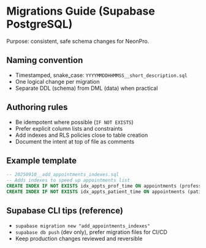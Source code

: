 # Migrations Guide (Supabase PostgreSQL)

Purpose: consistent, safe schema changes for NeonPro.

## Naming convention

- Timestamped, snake_case: `YYYYMMDDHHMMSS__short_description.sql`
- One logical change per migration
- Separate DDL (schema) from DML (data) when practical

## Authoring rules

- Be idempotent where possible (`IF NOT EXISTS`)
- Prefer explicit column lists and constraints
- Add indexes and RLS policies close to table creation
- Document the intent at top of file as comments

## Example template

```sql
-- 20250910__add_appointments_indexes.sql
-- Adds indexes to speed up appointments list
CREATE INDEX IF NOT EXISTS idx_appts_prof_time ON appointments (professional_id, scheduled_at);
CREATE INDEX IF NOT EXISTS idx_appts_patient_time ON appointments (patient_id, scheduled_at);
```

## Supabase CLI tips (reference)

- `supabase migration new "add_appointments_indexes"`
- `supabase db push` (dev only), prefer migration files for CI/CD
- Keep production changes reviewed and reversible
